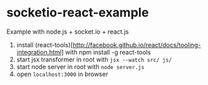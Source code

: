 socketio-react-example
======================

Example with node.js + socket.io + react.js

1) install (react-tools)[http://facebook.github.io/react/docs/tooling-integration.html] with npm install -g react-tools
2) start jsx transformer in root with `jsx --watch src/ js/`
3) start node server in root with `node server.js`
4) open `localhost:3000` in browser
